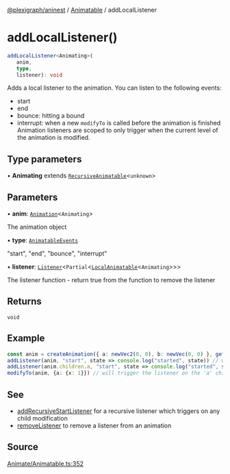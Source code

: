 [@plexigraph/aninest](../../index.md) / [Animatable](../index.md) / addLocalListener

# addLocalListener()

```ts
addLocalListener<Animating>(
   anim, 
   type, 
   listener): void
```

Adds a local listener to the animation. You can listen to the following events:
- start
- end
- bounce: hitting a bound
- interrupt: when a new `modifyTo` is called before the animation is finished
Animation listeners are scoped to only trigger when the current level of the animation is modified.

## Type parameters

• **Animating** extends [`RecursiveAnimatable`](../type-aliases/RecursiveAnimatable.md)\<`unknown`\>

## Parameters

• **anim**: [`Animation`](../type-aliases/Animation.md)\<`Animating`\>

The animation object

• **type**: [`AnimatableEvents`](../type-aliases/AnimatableEvents.md)

"start", "end", "bounce", "interrupt"

• **listener**: [`Listener`](../../Listeners/type-aliases/Listener.md)\<`Partial`\<[`LocalAnimatable`](../type-aliases/LocalAnimatable.md)\<`Animating`\>\>\>

The listener function - return true from the function to remove the listener

## Returns

`void`

## Example

```ts
const anim = createAnimation({ a: newVec2(0, 0), b: newVec(0, 0) }, getLinearInterp(1))
addListener(anim, "start", state => console.log("started", state)) // will never get triggered no matter what
addListener(anim.children.a, "start", state => console.log("started", state)) // will trigger
modifyTo(anim, {a: {x: 1}}) // will trigger the listener on the 'a' child
```

## See

 - [addRecursiveStartListener](addRecursiveStartListener.md) for a recursive listener which triggers on any child modification
 - [removeListener](removeListener.md) to remove a listener from an animation

## Source

[Animate/Animatable.ts:352](https://github.com/plexigraph/aninest/blob/6141dee/src/Animate/Animatable.ts#L352)
